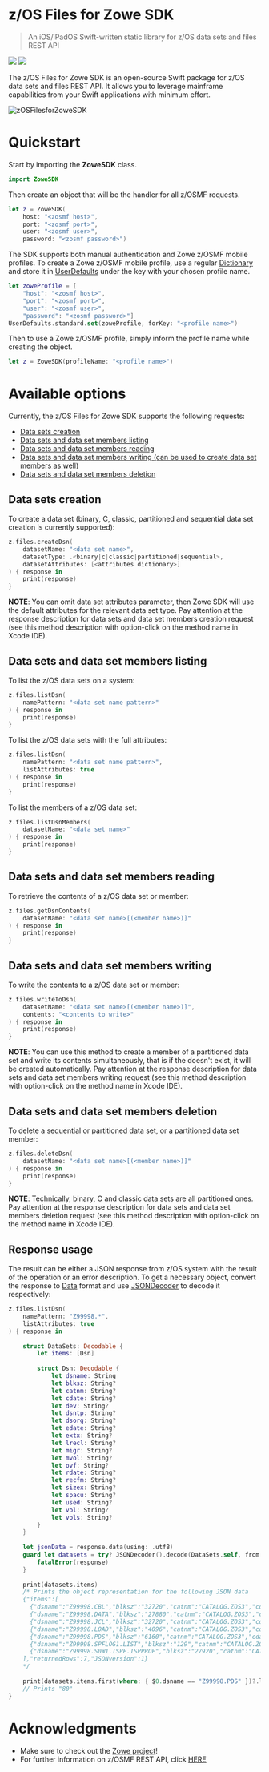 # z/OS Files for Zowe SDK

> An iOS/iPadOS Swift-written static library for z/OS data sets and files REST API

![](https://img.shields.io/badge/license-EPL--2.0-blue) ![](https://img.shields.io/badge/version-0.1.0-yellow)

The z/OS Files for Zowe SDK is an open-source Swift package for z/OS data sets and files REST API. It allows you to leverage mainframe capabilities from your Swift applications with minimum effort.

![zOSFilesforZoweSDK](/../screenshots/Scrshots/zosfiles/zOSFilesforZoweSDK01.png?raw=true "zOSFilesforZoweSDK")

# Quickstart

Start by importing the **ZoweSDK** class. 

```swift
import ZoweSDK
```

Then create an object that will be the handler for all z/OSMF requests. 

```swift
let z = ZoweSDK(
    host: "<zosmf host>", 
    port: "<zosmf port>", 
    user: "<zosmf user>", 
    password: "<zosmf password>")
```

The SDK supports both manual authentication and Zowe z/OSMF mobile profiles. To create a Zowe z/OSMF mobile profile, use a regular <a href="https://developer.apple.com/documentation/swift/dictionary" target="_blank">Dictionary</a> and store it in <a href="https://developer.apple.com/documentation/foundation/userdefaults" target="_blank">UserDefaults</a> under the key with your chosen profile name. 

```swift
let zoweProfile = [
    "host": "<zosmf host>", 
    "port": "<zosmf port>", 
    "user": "<zosmf user>", 
    "password": "<zosmf password>"]
UserDefaults.standard.set(zoweProfile, forKey: "<profile name>")
```

Then to use a Zowe z/OSMF profile, simply inform the profile name while creating the object.

```swift
let z = ZoweSDK(profileName: "<profile name>")
```

# Available options

Currently, the z/OS Files for Zowe SDK supports the following requests:

* [Data sets creation](#data-sets-creation) 
* [Data sets and data set members listing](#data-sets-and-data-set-members-listing) 
* [Data sets and data set members reading](#data-sets-and-data-set-members-reading) 
* [Data sets and data set members writing (can be used to create data set members as well)](#data-sets-and-data-set-members-writing) 
* [Data sets and data set members deletion](#data-sets-and-data-set-members-deletion) 

## Data sets creation 

To create a data set (binary, C, classic, partitioned and sequential data set creation is currently supported):

```swift
z.files.createDsn(
    datasetName: "<data set name>", 
    datasetType: .<binary|c|classic|partitioned|sequential>, 
    datasetAttributes: [<attributes dictionary>]
) { response in
    print(response)
}
```

**NOTE**: You can omit data set attributes parameter, then Zowe SDK will use the default attributes for the relevant data set type. Pay attention at the response description for data sets and data set members creation request (see this method description with option-click on the method name in Xcode IDE).

## Data sets and data set members listing 

To list the z/OS data sets on a system:

```swift
z.files.listDsn(
    namePattern: "<data set name pattern>"
) { response in
    print(response)
}
```

To list the z/OS data sets with the full attributes:

```swift
z.files.listDsn(
    namePattern: "<data set name pattern>", 
    listAttributes: true
) { response in
    print(response)
}
```

To list the members of a z/OS data set:

```swift
z.files.listDsnMembers(
    datasetName: "<data set name>"
) { response in
    print(response)
}
```

## Data sets and data set members reading 

To retrieve the contents of a z/OS data set or member:

```swift
z.files.getDsnContents(
    datasetName: "<data set name>[(<member name>)]"
) { response in
    print(response)
}
```

## Data sets and data set members writing 

To write the contents to a z/OS data set or member:

```swift
z.files.writeToDsn(
    datasetName: "<data set name>[(<member name>)]", 
    contents: "<contents to write>"
) { response in
    print(response)
}
```

**NOTE**: You can use this method to create a member of a partitioned data set and write its contents simultaneously, that is if the *<member name>* doesn't exist, it will be created automatically. Pay attention at the response description for data sets and data set members writing request (see this method description with option-click on the method name in Xcode IDE).

## Data sets and data set members deletion 

To delete a sequential or partitioned data set, or a partitioned data set member:

```swift
z.files.deleteDsn(
    datasetName: "<data set name>[(<member name>)]"
) { response in 
    print(response) 
}
```

**NOTE**: Technically, binary, C and classic data sets are all partitioned ones. Pay attention at the response description for data sets and data set members deletion request (see this method description with option-click on the method name in Xcode IDE).

## Response usage

The result can be either a JSON response from z/OS system with the result of the operation or an error description. To get a necessary object, convert the response to <a href="https://developer.apple.com/documentation/foundation/data" target="_blank">Data</a> format and use <a href="https://developer.apple.com/documentation/foundation/jsondecoder" target="_blank">JSONDecoder</a> to decode it respectively: 

```swift
z.files.listDsn(
    namePattern: "Z99998.*", 
    listAttributes: true
) { response in
    
    struct DataSets: Decodable {
        let items: [Dsn]
        
        struct Dsn: Decodable {
            let dsname: String
            let blksz: String?
            let catnm: String?
            let cdate: String?
            let dev: String?
            let dsntp: String?
            let dsorg: String?
            let edate: String?
            let extx: String?
            let lrecl: String?
            let migr: String?
            let mvol: String?
            let ovf: String?
            let rdate: String?
            let recfm: String?
            let sizex: String?
            let spacu: String?
            let used: String?
            let vol: String?
            let vols: String?
        }
    }
    
    let jsonData = response.data(using: .utf8)
    guard let datasets = try? JSONDecoder().decode(DataSets.self, from: jsonData!) else {
        fatalError(response)
    }
    
    print(datasets.items)
    /* Prints the object representation for the following JSON data
    {"items":[
      {"dsname":"Z99998.CBL","blksz":"32720","catnm":"CATALOG.ZOS3","cdate":"2020/04/29","dev":"3390","dsntp":"LIBRARY","dsorg":"PO-E","edate":"***None***","extx":"1","lrecl":"80","migr":"NO","mvol":"N","ovf":"NO","rdate":"2020/07/14","recfm":"FB","sizex":"15","spacu":"CYLINDERS","used":"32","vol":"VPWRKE","vols":"VPWRKE"},
      {"dsname":"Z99998.DATA","blksz":"27880","catnm":"CATALOG.ZOS3","cdate":"2020/04/29","dev":"3390","dsorg":"PS","edate":"***None***","extx":"1","lrecl":"170","migr":"NO","mvol":"N","ovf":"NO","rdate":"2020/07/08","recfm":"FB","sizex":"1","spacu":"TRACKS","used":"100","vol":"VPWRKE","vols":"VPWRKE"},
      {"dsname":"Z99998.JCL","blksz":"32720","catnm":"CATALOG.ZOS3","cdate":"2020/04/29","dev":"3390","dsntp":"LIBRARY","dsorg":"PO-E","edate":"***None***","extx":"1","lrecl":"80","migr":"NO","mvol":"N","ovf":"NO","rdate":"2020/07/14","recfm":"FB","sizex":"15","spacu":"CYLINDERS","used":"16","vol":"VPWRKE","vols":"VPWRKE"},
      {"dsname":"Z99998.LOAD","blksz":"4096","catnm":"CATALOG.ZOS3","cdate":"2020/04/29","dev":"3390","dsntp":"LIBRARY","dsorg":"PO-E","edate":"***None***","extx":"2","lrecl":"0","migr":"NO","mvol":"N","ovf":"NO","rdate":"2020/07/14","recfm":"U","sizex":"30","spacu":"CYLINDERS","used":"61","vol":"VPWRKE","vols":"VPWRKE"},
      {"dsname":"Z99998.PDS","blksz":"6160","catnm":"CATALOG.ZOS3","cdate":"2020/07/06","dev":"3390","dsntp":"PDS","dsorg":"PO","edate":"***None***","extx":"1","lrecl":"80","migr":"NO","mvol":"N","ovf":"NO","rdate":"2020/07/14","recfm":"FB","sizex":"150","spacu":"CYLINDERS","used":"1","vol":"VPWRKB","vols":"VPWRKB"},
      {"dsname":"Z99998.SPFLOG1.LIST","blksz":"129","catnm":"CATALOG.ZOS3","cdate":"2020/07/13","dev":"3390","dsorg":"PS","edate":"***None***","extx":"1","lrecl":"125","migr":"NO","mvol":"N","ovf":"NO","rdate":"2020/07/13","recfm":"VA","sizex":"9","spacu":"BLOCKS","used":"11","vol":"VPWRKA","vols":"VPWRKA"},
      {"dsname":"Z99998.S0W1.ISPF.ISPPROF","blksz":"27920","catnm":"CATALOG.ZOS3","cdate":"2020/04/29","dev":"3390","dsntp":"PDS","dsorg":"PO","edate":"***None***","extx":"1","lrecl":"80","migr":"NO","mvol":"N","ovf":"NO","rdate":"2020/07/14","recfm":"FB","sizex":"1","spacu":"TRACKS","used":"100","vol":"VPWRKE","vols":"VPWRKE"}
    ],"returnedRows":7,"JSONversion":1}
    */
    
    print(datasets.items.first(where: { $0.dsname == "Z99998.PDS" })?.lrecl) 
    // Prints "80"
}
```

# Acknowledgments

* Make sure to check out the [Zowe project](https://github.com/zowe)!
* For further information on z/OSMF REST API, click [HERE](https://www.ibm.com/support/knowledgecenter/SSLTBW_2.1.0/com.ibm.zos.v2r1.izua700/IZUHPINFO_RESTServices.htm)
